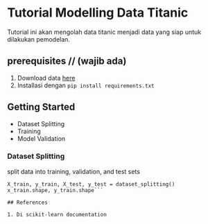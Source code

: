 # Tutorial Modelling Data Titanic

Tutorial ini akan mengolah data titanic menjadi data yang siap untuk dilakukan pemodelan. 

## prerequisites // (wajib ada)

1. Download data [here](https://www.kaggle.com/c/titanic)
2. Installasi dengan `pip install requirements.txt`

## Getting Started

- Dataset Splitting
- Training
- Model Validation

### Dataset Splitting

split data into training, validation, and test sets
```code
X_train, y_train, X_test, y_test = dataset_splitting()
x_train.shape, y_train.shape```

## References

1. Di scikit-learn documentation